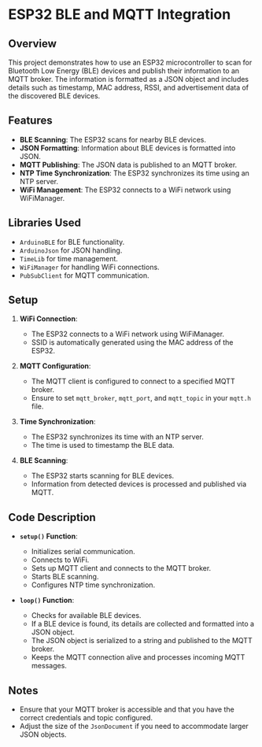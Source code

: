 # ESP32 BLE and MQTT Integration

## Overview

This project demonstrates how to use an ESP32 microcontroller to scan for Bluetooth Low Energy (BLE) devices and publish their information to an MQTT broker. The information is formatted as a JSON object and includes details such as timestamp, MAC address, RSSI, and advertisement data of the discovered BLE devices.

## Features

- **BLE Scanning**: The ESP32 scans for nearby BLE devices.
- **JSON Formatting**: Information about BLE devices is formatted into JSON.
- **MQTT Publishing**: The JSON data is published to an MQTT broker.
- **NTP Time Synchronization**: The ESP32 synchronizes its time using an NTP server.
- **WiFi Management**: The ESP32 connects to a WiFi network using WiFiManager.

## Libraries Used

- `ArduinoBLE` for BLE functionality.
- `ArduinoJson` for JSON handling.
- `TimeLib` for time management.
- `WiFiManager` for handling WiFi connections.
- `PubSubClient` for MQTT communication.

## Setup

1. **WiFi Connection**:
   - The ESP32 connects to a WiFi network using WiFiManager.
   - SSID is automatically generated using the MAC address of the ESP32.

2. **MQTT Configuration**:
   - The MQTT client is configured to connect to a specified MQTT broker.
   - Ensure to set `mqtt_broker`, `mqtt_port`, and `mqtt_topic` in your `mqtt.h` file.

3. **Time Synchronization**:
   - The ESP32 synchronizes its time with an NTP server.
   - The time is used to timestamp the BLE data.

4. **BLE Scanning**:
   - The ESP32 starts scanning for BLE devices.
   - Information from detected devices is processed and published via MQTT.

## Code Description

- **`setup()` Function**:
  - Initializes serial communication.
  - Connects to WiFi.
  - Sets up MQTT client and connects to the MQTT broker.
  - Starts BLE scanning.
  - Configures NTP time synchronization.

- **`loop()` Function**:
  - Checks for available BLE devices.
  - If a BLE device is found, its details are collected and formatted into a JSON object.
  - The JSON object is serialized to a string and published to the MQTT broker.
  - Keeps the MQTT connection alive and processes incoming MQTT messages.

## Notes

- Ensure that your MQTT broker is accessible and that you have the correct credentials and topic configured.
- Adjust the size of the `JsonDocument` if you need to accommodate larger JSON objects.

